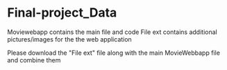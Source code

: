 # Final-project_Data

Moviewebapp contains the main file and code
File ext contains additional pictures/images for the the web application

Please download the "File ext" file along with the main MovieWebbapp file and combine them
